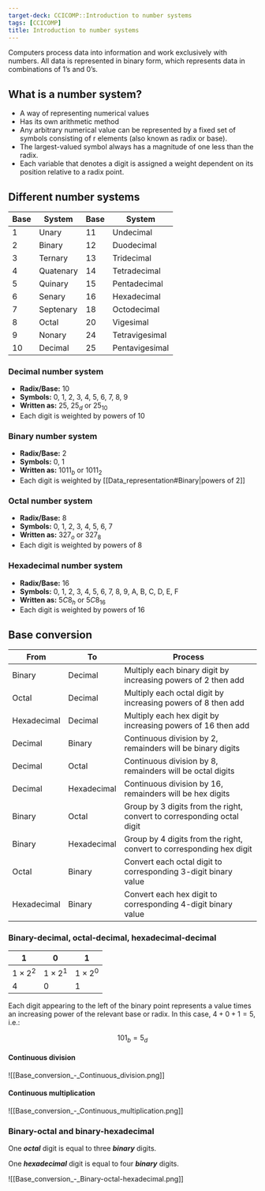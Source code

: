 ```yaml
---
target-deck: CCICOMP::Introduction to number systems
tags: [CCICOMP]
title: Introduction to number systems
---
```


Computers process data into information and work exclusively with numbers. All data is represented in binary form, which represents data in combinations of 1’s and 0’s.

## What is a number system?

- A way of representing numerical values
- Has its own arithmetic method
- Any arbitrary numerical value can be represented by a fixed set of symbols consisting of r elements (also known as radix or base).
- The largest-valued symbol always has a magnitude of one less than the radix.
- Each variable that denotes a digit is assigned a weight dependent on its position relative to a radix point.
<!--ID: 1694777708880-->

## Different number systems

|Base|System|Base|System|
|---|---|---|---|
|1|Unary|11|Undecimal|
|2|Binary|12|Duodecimal|
|3|Ternary|13|Tridecimal|
|4|Quatenary|14|Tetradecimal|
|5|Quinary|15|Pentadecimal|
|6|Senary|16|Hexadecimal|
|7|Septenary|18|Octodecimal|
|8|Octal|20|Vigesimal|
|9|Nonary|24|Tetravigesimal|
|10|Decimal|25|Pentavigesimal|

<!--ID: 1694777708886-->

### Decimal number system

- **Radix/Base:** 10
- **Symbols:** 0, 1, 2, 3, 4, 5, 6, 7, 8, 9
- **Written as:** 25, $25_d$ or $25_{10}$
- Each digit is weighted by powers of 10
<!--ID: 1694777708889-->

### Binary number system

- **Radix/Base:** 2
- **Symbols:** 0, 1
- **Written as:** $1011_b$ or $1011_2$
- Each digit is weighted by [[Data_representation#Binary|powers of 2]]
<!--ID: 1694777708892-->

### Octal number system

- **Radix/Base:** 8
- **Symbols:** 0, 1, 2, 3, 4, 5, 6, 7
- **Written as:** $327_o$ or $327_8$
- Each digit is weighted by powers of 8
<!--ID: 1694777708895-->

### Hexadecimal number system

- **Radix/Base:** 16
- **Symbols:** 0, 1, 2, 3, 4, 5, 6, 7, 8, 9, A, B, C, D, E, F
- **Written as:** $5C8_h$ or $5C8_{16}$
- Each digit is weighted by powers of 16
<!--ID: 1694777708898-->

## Base conversion

|From|To|Process|
|---|---|---|
|Binary|Decimal|Multiply each binary digit by increasing powers of 2 then add|
|Octal|Decimal|Multiply each octal digit by increasing powers of 8 then add|
|Hexadecimal|Decimal|Multiply each hex digit by increasing powers of 16 then add|
|Decimal|Binary|Continuous division by 2, remainders will be binary digits|
|Decimal|Octal|Continuous division by 8, remainders will be octal digits|
|Decimal|Hexadecimal|Continuous division by 16, remainders will be hex digits|
|Binary|Octal|Group by 3 digits from the right, convert to corresponding octal digit|
|Binary|Hexadecimal|Group by 4 digits from the right, convert to corresponding hex digit|
|Octal|Binary|Convert each octal digit to corresponding 3-digit binary value|
|Hexadecimal|Binary|Convert each hex digit to corresponding 4-digit binary value|

<!--ID: 1694777708901-->

### Binary-decimal, octal-decimal, hexadecimal-decimal

|$1$|$0$|$1$|
|---|---|---|
|$1\times2^2$|$1\times2^1$|$1\times2^0$|
|$4$|$0$|$1$|

Each digit appearing to the left of the binary point represents a value times an increasing power of the relevant base or radix. In this case, $4+0+1=5$, i.e.:

$$
101_b = 5_d
$$
<!--ID: 1694777708904-->

#### Continuous division

![[Base_conversion_-_Continuous_division.png]]

<!--ID: 1694777708908-->

#### Continuous multiplication

![[Base_conversion_-_Continuous_multiplication.png]]

<!--ID: 1696942815366-->

### Binary-octal and binary-hexadecimal

One ***octal*** digit is equal to three ***binary*** digits.

One ***hexadecimal*** digit is equal to four ***binary*** digits.

![[Base_conversion_-_Binary-octal-hexadecimal.png]]

<!--ID: 1694777708912-->
